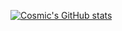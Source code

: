 [![Cosmic's GitHub stats](https://github-readme-stats.vercel.app/api?username=cosmictemplar)](https://github.com/cosmictemplar/github-readme-stats)
